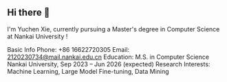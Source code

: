 ## Hi there 👋
I'm Yuchen Xie, currently pursuing a Master's degree in Computer Science at Nankai University !

Basic Info
Phone: +86 16622720305
Email: 2120230734@mail.nankai.edu.cn
Education: 
M.S. in Computer Science
Nankai University, Sep 2023 – Jun 2026 (expected)
Research Interests: Machine Learning, Large Model Fine-tuning, Data Mining

<!--
**OTlimit2/OTlimit2** is a ✨ _special_ ✨ repository because its `README.md` (this file) appears on your GitHub profile.

Here are some ideas to get you started:

- 🔭 I’m currently working on ...
- 🌱 I’m currently learning ...
- 👯 I’m looking to collaborate on ...
- 🤔 I’m looking for help with ...
- 💬 Ask me about ...
- 📫 How to reach me: ...
- 😄 Pronouns: ...
- ⚡ Fun fact: ...
-->

